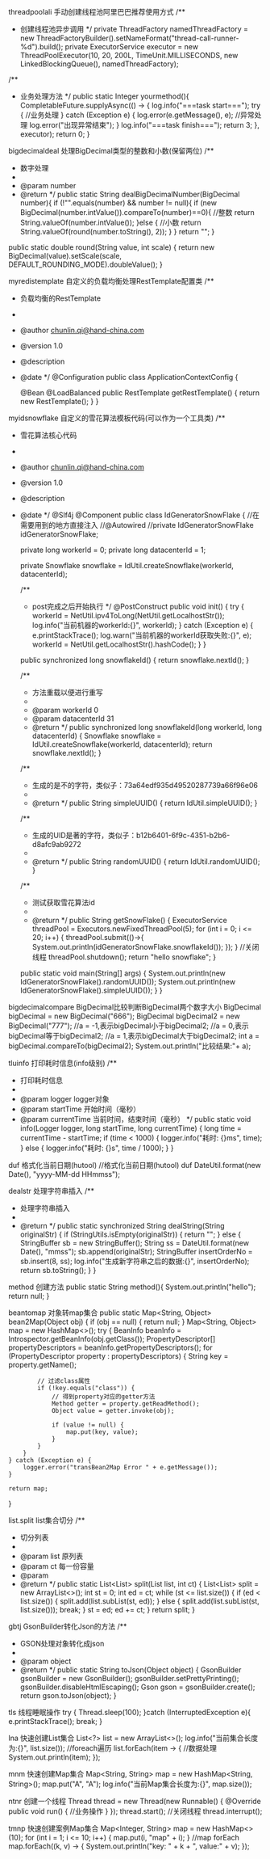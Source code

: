 threadpoolali 手动创建线程池阿里巴巴推荐使用方式
/**
 * 创建线程池异步调用
 */
private ThreadFactory namedThreadFactory = new ThreadFactoryBuilder().setNameFormat("thread-call-runner-%d").build();
private ExecutorService executor = new ThreadPoolExecutor(10, 20, 200L, TimeUnit.MILLISECONDS, new LinkedBlockingQueue<Runnable>(), namedThreadFactory);

/**
 * 业务处理方法
 */
public static Integer yourmethod(){
    CompletableFuture.supplyAsync(() -> {
        log.info("===task start===");
        try {
            //业务处理
        } catch (Exception e) {
            log.error(e.getMessage(), e);
            //异常处理
            log.error("出现异常结束");
        }
        log.info("===task finish===");
        return 3;
    }, executor);
    return 0;
}





bigdecimaldeal 处理BigDecimal类型的整数和小数(保留两位)
/**
 * 数字处理
 *
 * @param number
 * @return
 */
public static String dealBigDecimalNumber(BigDecimal number){
    if (!"".equals(number) && number != null){
        if (new BigDecimal(number.intValue()).compareTo(number)==0){
            //整数
            return String.valueOf(number.intValue());
        }else {
            //小数
            return String.valueOf(round(number.toString(), 2));
        }
    }
    return "";
}

public static double round(String value, int scale) {
    return new BigDecimal(value).setScale(scale, DEFAULT_ROUNDING_MODE).doubleValue();
}





myredistemplate 自定义的负载均衡处理RestTemplate配置类
/**
 * 负载均衡的RestTemplate
 *
 * @author chunlin.qi@hand-china.com
 * @version 1.0
 * @description
 * @date
 */
@Configuration
public class ApplicationContextConfig {

    @Bean
    @LoadBalanced
    public RestTemplate getRestTemplate() {
        return new RestTemplate();
    }
}




myidsnowflake 自定义的雪花算法模板代码(可以作为一个工具类)
/**
 * 雪花算法核心代码
 *
 * @author chunlin.qi@hand-china.com
 * @version 1.0
 * @description
 * @date 
 */
@Slf4j
@Component
public class IdGeneratorSnowFlake {
    //在需要用到的地方直接注入
    //@Autowired
    //private IdGeneratorSnowFlake idGeneratorSnowFlake;
    
    private long workerId = 0;
    private long datacenterId = 1;

    private Snowflake snowflake = IdUtil.createSnowflake(workerId, datacenterId);

    /**
     * post完成之后开始执行
     */
    @PostConstruct
    public void init() {
        try {
            workerId = NetUtil.ipv4ToLong(NetUtil.getLocalhostStr());
            log.info("当前机器的workerId:{}", workerId);
        } catch (Exception e) {
            e.printStackTrace();
            log.warn("当前机器的workerId获取失败:{}", e);
            workerId = NetUtil.getLocalhostStr().hashCode();
        }
    }

    public synchronized long snowflakeId() {
        return snowflake.nextId();
    }

    /**
     * 方法重载以便进行重写
     *
     * @param workerId     0
     * @param datacenterId 31
     * @return
     */
    public synchronized long snowflakeId(long workerId, long datacenterId) {
        Snowflake snowflake = IdUtil.createSnowflake(workerId, datacenterId);
        return snowflake.nextId();
    }

    /**
     * 生成的是不的字符，类似子：73a64edf935d49520287739a66f96e06
     *
     * @return
     */
    public String simpleUUID() {
        return IdUtil.simpleUUID();
    }

    /**
     * 生成的UID是著的字符，类似子：b12b6401-6f9c-4351-b2b6-d8afc9ab9272
     *
     * @return
     */
    public String randomUUID() {
        return IdUtil.randomUUID();
    }

    /**
     * 测试获取雪花算法id
     * 
     * @return
     */
    public String getSnowFlake() {
        ExecutorService threadPool = Executors.newFixedThreadPool(5);
        for (int i = 0; i <= 20; i++) {
            threadPool.submit(()->{
                System.out.println(idGeneratorSnowFlake.snowflakeId());
            });
        }
        //关闭线程
        threadPool.shutdown();
        return "hello snowflake";
    }

    public static void main(String[] args) {
        System.out.println(new IdGeneratorSnowFlake().randomUUID());
        System.out.println(new IdGeneratorSnowFlake().simpleUUID());
    }
}




bigdecimalcompare BigDecimal比较判断BigDecimal两个数字大小
BigDecimal bigDecimal = new BigDecimal("666");
BigDecimal bigDecimal2 = new BigDecimal("777");
//a = -1,表示bigDecimal小于bigDecimal2;
//a = 0,表示bigDecimal等于bigDecimal2;
//a = 1,表示bigDecimal大于bigDecimal2;
int a = bigDecimal.compareTo(bigDecimal2);
System.out.println("比较结果:"+ a);



tluinfo 打印耗时信息(info级别)
/**
 * 打印耗时信息
 *
 * @param logger      logger对象
 * @param startTime   开始时间（毫秒）
 * @param currentTime 当前时间，结束时间（毫秒）
 */
public static void info(Logger logger, long startTime, long currentTime) {
    long time = currentTime - startTime;
    if (time < 1000) {
        logger.info("耗时: {}ms", time);
    } else {
        logger.info("耗时: {}s", time / 1000);
    }
}


duf 格式化当前日期(hutool)
//格式化当前日期(hutool) duf
DateUtil.format(new Date(), "yyyy-MM-dd HHmmss");



dealstr 处理字符串插入
/**
 * 处理字符串插入
 *
 * @return
 */
public static synchronized String dealString(String originalStr) {
    if (StringUtils.isEmpty(originalStr)) {
        return "";
    } else {
        StringBuffer sb = new StringBuffer();
        String ss = DateUtil.format(new Date(), "mmss");
        sb.append(originalStr);
        StringBuffer insertOrderNo = sb.insert(8, ss);
        log.info("生成新字符串之后的数据:{}", insertOrderNo);
        return sb.toString();
    }
}



method 创建方法
public static String method(){
    System.out.println("hello");
    return null;
}


beantomap 对象转map集合
public static Map<String, Object> bean2Map(Object obj) {
    if (obj == null) {
        return null;
    }
    Map<String, Object> map = new HashMap<>();
    try {
        BeanInfo beanInfo = Introspector.getBeanInfo(obj.getClass());
        PropertyDescriptor[] propertyDescriptors = beanInfo.getPropertyDescriptors();
        for (PropertyDescriptor property : propertyDescriptors) {
            String key = property.getName();

            // 过滤class属性
            if (!key.equals("class")) {
                // 得到property对应的getter方法
                Method getter = property.getReadMethod();
                Object value = getter.invoke(obj);

                if (value != null) {
                    map.put(key, value);
                }
            }
        }
    } catch (Exception e) {
        logger.error("transBean2Map Error " + e.getMessage());
    }

    return map;
}





list.split list集合切分
/**
 * 切分列表
 *
 * @param list 原列表
 * @param ct   每一份容量
 * @param <T>
 * @return
 */
public static <T> List<List<T>> split(List<T> list, int ct) {
    List<List<T>> split = new ArrayList<>();
    int st = 0;
    int ed = ct;
    while (st <= list.size()) {
        if (ed < list.size()) {
            split.add(list.subList(st, ed));
        } else {
            split.add(list.subList(st, list.size()));
            break;
        }
        st = ed;
        ed += ct;
    }
    return split;
}



gbtj GsonBuilder转化Json的方法
/**
 * GSON处理对象转化成json
 *
 * @param object
 * @return
 */
public static String toJson(Object object) {
    GsonBuilder gsonBuilder = new GsonBuilder();
    gsonBuilder.setPrettyPrinting();
    gsonBuilder.disableHtmlEscaping();
    Gson gson = gsonBuilder.create();
    return gson.toJson(object);
}





tls 线程睡眠操作
try {
	Thread.sleep(100);
}catch (InterruptedException e){
	e.printStackTrace();
	break;
}



lna 快速创建List集合
List<?> list = new ArrayList<>();
log.info("当前集合长度为:{}", list.size());
//foreach遍历
list.forEach(item -> {
    //数据处理
    System.out.println(item);
});


mnm 快速创建Map集合
Map<String, String> map = new HashMap<String, String>();
map.put("A", "A");
log.info("当前Map集合长度为:{}", map.size());



ntnr 创建一个线程
Thread thread = new Thread(new Runnable() {
    @Override
    public void run() {
        //业务操作
    }
});
thread.start();
//关闭线程
thread.interrupt();



tmnp 快速创建案例Map集合
Map<Integer, String> map = new HashMap<>(10);
for (int i = 1; i <= 10; i++) {
    map.put(i, "map" + i);
}
//map forEach
map.forEach((k, v) -> {
    System.out.println("key: " + k + ", value:" + v);
});